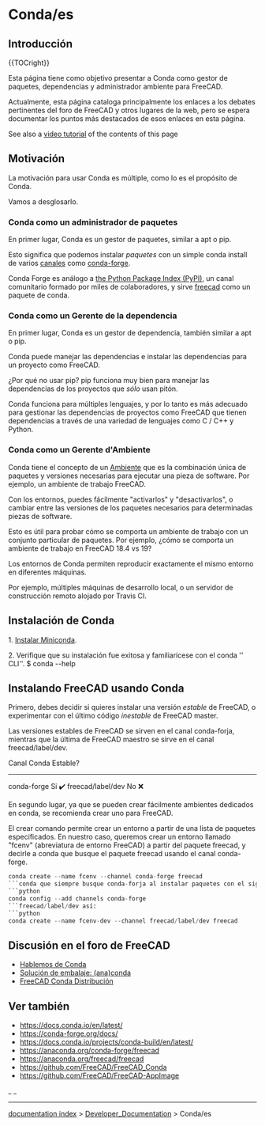 # Conda/es
## Introducción


{{TOCright}}

Esta página tiene como objetivo presentar a Conda como gestor de paquetes, dependencias y administrador ambiente para FreeCAD.

Actualmente, esta página cataloga principalmente los enlaces a los debates pertinentes del foro de FreeCAD y otros lugares de la web, pero se espera documentar los puntos más destacados de esos enlaces en esta página.

See also a [video tutorial](https://www.youtube.com/watch?v=sCs8xlrw2nM) of the contents of this page

## Motivación

La motivación para usar Conda es múltiple, como lo es el propósito de Conda.

Vamos a desglosarlo.

### Conda como un administrador de paquetes 

En primer lugar, Conda es un gestor de paquetes, similar a apt o pip.

Esto significa que podemos instalar *paquetes* con un simple conda install de varios [canales](https://docs.conda.io/projects/conda/en/latest/user-guide/concepts/channels.html#what-is-a-conda-channel) como [conda-forge](https://conda-forge.org/).

Conda Forge es análogo a [the Python Package Index (PyPI)](https://pypi.org/), un canal comunitario formado por miles de colaboradores, y sirve [freecad](https://anaconda.org/conda-forge/freecad) como un paquete de conda.

### Conda como un Gerente de la dependencia 

En primer lugar, Conda es un gestor de dependencia, también similar a apt o pip.

Conda puede manejar las dependencias e instalar las dependencias para un proyecto como FreeCAD.

¿Por qué no usar pip? pip funciona muy bien para manejar las dependencias de los proyectos que *sólo* usan pitón.

Conda funciona para múltiples lenguajes, y por lo tanto es más adecuado para gestionar las dependencias de proyectos como FreeCAD que tienen dependencias a través de una variedad de lenguajes como C / C++ y Python.

### Conda como un Gerente d\'Ambiente 

Conda tiene el concepto de un [Ambiente](https://docs.conda.io/projects/conda/en/latest/user-guide/concepts/environments.html) que es la combinación única de paquetes y versiones necesarias para ejecutar una pieza de software. Por ejemplo, un ambiente de trabajo FreeCAD.

Con los entornos, puedes fácilmente \"activarlos\" y \"desactivarlos\", o cambiar entre las versiones de los paquetes necesarios para determinadas piezas de software.

Esto es útil para probar cómo se comporta un ambiente de trabajo con un conjunto particular de paquetes. Por ejemplo, ¿cómo se comporta un ambiente de trabajo en FreeCAD 18.4 vs 19?

Los entornos de Conda permiten reproducir exactamente el mismo entorno en diferentes máquinas.

Por ejemplo, múltiples máquinas de desarrollo local, o un servidor de construcción remoto alojado por Travis CI.

## Instalación de Conda 

1\. [Instalar Miniconda](https://docs.conda.io/en/latest/miniconda.html).

2\. Verifique que su instalación fue exitosa y familiarícese con el conda \'\' CLI\'\'. $ conda --help

## Instalando FreeCAD usando Conda 

Primero, debes decidir si quieres instalar una versión *estable* de FreeCAD, o experimentar con el último código *inestable* de FreeCAD master.

Las versiones estables de FreeCAD se sirven en el canal conda-forja, mientras que la última de FreeCAD maestro se sirve en el canal freecad/label/dev.

  Canal Conda           Estable?
  --------------------- ----------
  conda-forge         Si ✔️
  freecad/label/dev   No ❌

En segundo lugar, ya que se pueden crear fácilmente ambientes dedicados en conda, se recomienda crear uno para FreeCAD.

El crear comando permite crear un entorno a partir de una lista de paquetes especificados. En nuestro caso, queremos crear un entorno llamado \"fcenv\" (abreviatura de entorno FreeCAD) a partir del paquete freecad, y decirle a conda que busque el paquete freecad usando el canal conda-forge. 
```python
conda create --name fcenv --channel conda-forge freecad
```conda que siempre busque conda-forja al instalar paquetes con el siguiente comando: 
```python
conda config --add channels conda-forge
```freecad/label/dev así: 
```python
conda create --name fcenv-dev --channel freecad/label/dev freecad
```

## Discusión en el foro de FreeCAD 

-   [Hablemos de Conda](https://forum.freecadweb.org/viewtopic.php?t=39656)
-   [Solución de embalaje: (ana)conda](https://forum.freecadweb.org/viewtopic.php?f=10&t=15197)
-   [FreeCAD Conda Distribución](https://forum.freecadweb.org/viewtopic.php?f=8&t=45582)

## Ver también 

-   <https://docs.conda.io/en/latest/>
-   <https://conda-forge.org/docs/>
-   <https://docs.conda.io/projects/conda-build/en/latest/>
-   <https://anaconda.org/conda-forge/freecad>
-   <https://anaconda.org/freecad/freecad>
-   <https://github.com/FreeCAD/FreeCAD_Conda>
-   <https://github.com/FreeCAD/FreeCAD-AppImage>

_ _

---
[documentation index](../README.md) > [Developer_Documentation](Category_Developer_Documentation.md) > Conda/es
